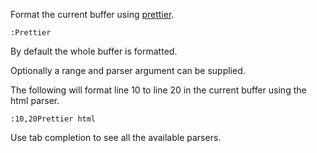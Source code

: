 Format the current buffer using [prettier](https://prettier.io/).

```vim
:Prettier
```
By default the whole buffer is formatted.

Optionally a range and parser argument can be supplied.

The following will format line 10 to line 20 in the current buffer using the
html parser.

```vim
:10,20Prettier html
```

Use tab completion to see all the available parsers.
